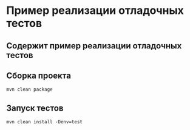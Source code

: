 # Пример реализации отладочных тестов
## Содержит пример реализации отладочных тестов 
## Сборка проекта
```
mvn clean package
```
## Запуск тестов
```
mvn clean install -Denv=test 
```